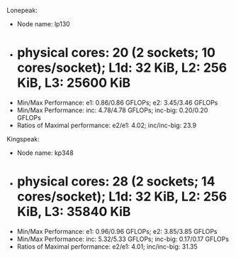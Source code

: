 Lonepeak:
- Node name: lp130
- # physical cores: 20 (2 sockets; 10 cores/socket); L1d: 32 KiB, L2: 256 KiB, L3: 25600 KiB
- Min/Max Performance: e1: 0.86/0.86 GFLOPs; e2: 3.45/3.46 GFLOPs
- Min/Max Performance: inc: 4.78/4.78 GFLOPs; inc-big: 0.20/0.20 GFLOPs
- Ratios of Maximal performance: e2/e1: 4.02; inc/inc-big: 23.9

Kingspeak:
- Node name: kp348
- # physical cores: 28 (2 sockets; 14 cores/socket); L1d: 32 KiB, L2: 256 KiB, L3: 35840 KiB
- Min/Max Performance: e1: 0.96/0.96 GFLOPs; e2: 3.85/3.85 GFLOPs
- Min/Max Performance: inc: 5.32/5.33 GFLOPs; inc-big: 0.17/0.17 GFLOPs
- Ratios of Maximal performance: e2/e1: 4.01; inc/inc-big: 31.35

